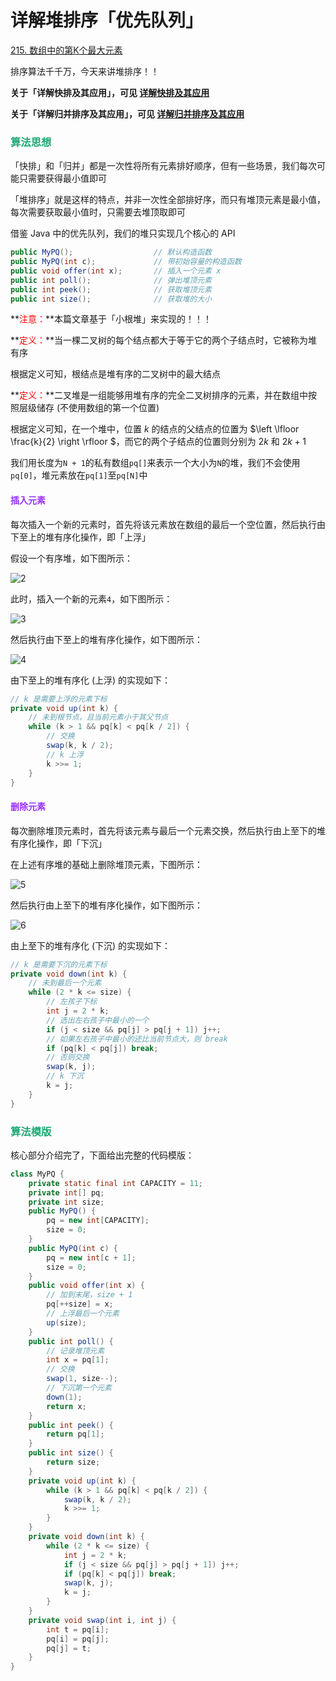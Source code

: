 # 详解堆排序「优先队列」

[215. 数组中的第K个最大元素](https://leetcode.cn/problems/kth-largest-element-in-an-array/)



排序算法千千万，今天来讲堆排序！！

**关于「详解快排及其应用」，可见 [详解快排及其应用](./详解快排及其应用.html)**

**关于「详解归并排序及其应用」，可见 [详解归并排序及其应用](./详解归并排序及其应用.html)**

### <font color=#1FA774>算法思想</font>

「快排」和「归并」都是一次性将所有元素排好顺序，但有一些场景，我们每次可能只需要获得最小值即可

「堆排序」就是这样的特点，并非一次性全部排好序，而只有堆顶元素是最小值，每次需要获取最小值时，只需要去堆顶取即可

借鉴 Java 中的优先队列，我们的堆只实现几个核心的 API

```java
public MyPQ();                  // 默认构造函数
public MyPQ(int c);             // 带初始容量的构造函数
public void offer(int x);       // 插入一个元素 x
public int poll();              // 弹出堆顶元素
public int peek();              // 获取堆顶元素
public int size();              // 获取堆的大小
```

**<font color='red'>注意：</font>**本篇文章基于「小根堆」来实现的！！！

**<font color='red'>定义：</font>**当一棵二叉树的每个结点都大于等于它的两个子结点时，它被称为堆有序

根据定义可知，根结点是堆有序的二叉树中的最大结点

**<font color='red'>定义：</font>**二叉堆是一组能够用堆有序的完全二叉树排序的元素，并在数组中按照层级储存 (不使用数组的第一个位置)

根据定义可知，在一个堆中，位置 $k$ 的结点的父结点的位置为 $\left \lfloor \frac{k}{2}  \right \rfloor $，而它的两个子结点的位置则分别为 $2k$ 和 $2k + 1$

我们用长度为`N + 1`的私有数组`pq[]`来表示一个大小为`N`的堆，我们不会使用`pq[0]`，堆元素放在`pq[1]`至`pq[N]`中

#### <font color=#9933FF>插入元素</font>

每次插入一个新的元素时，首先将该元素放在数组的最后一个空位置，然后执行由下至上的堆有序化操作，即「上浮」

假设一个有序堆，如下图所示：

![2](https://cdn.jsdelivr.net/gh/LFool/image-hosting@master/20221003/1654001664787240NmlbKu2.svg)

此时，插入一个新的元素`4`，如下图所示：

![3](https://cdn.jsdelivr.net/gh/LFool/image-hosting@master/20221003/1654371664787277yTCmtY3.svg)

然后执行由下至上的堆有序化操作，如下图所示：

![4](https://cdn.jsdelivr.net/gh/LFool/image-hosting@master/20221003/1704471664787887Xyqf3G4.svg)



由下至上的堆有序化 (上浮) 的实现如下：

```java
// k 是需要上浮的元素下标
private void up(int k) {
    // 未到根节点，且当前元素小于其父节点
    while (k > 1 && pq[k] < pq[k / 2]) {
        // 交换
        swap(k, k / 2);
        // k 上浮
        k >>= 1;
    }
}
```

#### <font color=#9933FF>删除元素</font>

每次删除堆顶元素时，首先将该元素与最后一个元素交换，然后执行由上至下的堆有序化操作，即「下沉」

在上述有序堆的基础上删除堆顶元素，下图所示：

![5](https://cdn.jsdelivr.net/gh/LFool/image-hosting@master/20221003/1712201664788340q97Wx45.svg)

然后执行由上至下的堆有序化操作，如下图所示：

![6](https://cdn.jsdelivr.net/gh/LFool/image-hosting@master/20221003/1718581664788738sfz9OR6.svg)

由上至下的堆有序化 (下沉) 的实现如下：

```java
// k 是需要下沉的元素下标
private void down(int k) {
    // 未到最后一个元素
    while (2 * k <= size) {
        // 左孩子下标
        int j = 2 * k;
        // 选出左右孩子中最小的一个
        if (j < size && pq[j] > pq[j + 1]) j++;
        // 如果左右孩子中最小的还比当前节点大，则 break
        if (pq[k] < pq[j]) break;
        // 否则交换
        swap(k, j);
        // k 下沉
        k = j;
    }
}
```

### <font color=#1FA774>算法模版</font>

核心部分介绍完了，下面给出完整的代码模版：

```java
class MyPQ {
    private static final int CAPACITY = 11;
    private int[] pq;
    private int size;
    public MyPQ() {
        pq = new int[CAPACITY];
        size = 0;
    }
    public MyPQ(int c) {
        pq = new int[c + 1];
        size = 0;
    }
    public void offer(int x) {
        // 加到末尾，size + 1
        pq[++size] = x;
        // 上浮最后一个元素
        up(size);
    }
    public int poll() {
        // 记录堆顶元素
        int x = pq[1];
        // 交换
        swap(1, size--);
        // 下沉第一个元素
        down(1);
        return x;
    }
    public int peek() {
        return pq[1];
    }
    public int size() {
        return size;
    }
    private void up(int k) {
        while (k > 1 && pq[k] < pq[k / 2]) {
            swap(k, k / 2);
            k >>= 1;
        }
    }
    private void down(int k) {
        while (2 * k <= size) {
            int j = 2 * k;
            if (j < size && pq[j] > pq[j + 1]) j++;
            if (pq[k] < pq[j]) break;
            swap(k, j);
            k = j;
        }
    }
    private void swap(int i, int j) {
        int t = pq[i];
        pq[i] = pq[j];
        pq[j] = t;
    }
}
```

